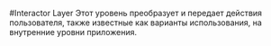#Interactor Layer
Этот уровень преобразует и передает действия пользователя, также известные как варианты использования, на внутренние уровни приложения.